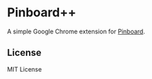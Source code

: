 # Pinboard++

A simple Google Chrome extension for [Pinboard](https://pinboard.in).

## License

MIT License